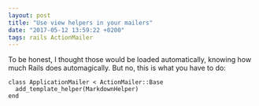 ```yaml
---
layout: post
title: "Use view helpers in your mailers"
date: "2017-05-12 13:59:22 +0200"
tags: rails ActionMailer
---
```

To be honest, I thought those would be loaded automatically, knowing how much Rails does automagically.
But no, this is what you have to do:

    class ApplicationMailer < ActionMailer::Base
      add_template_helper(MarkdownHelper)
    end
